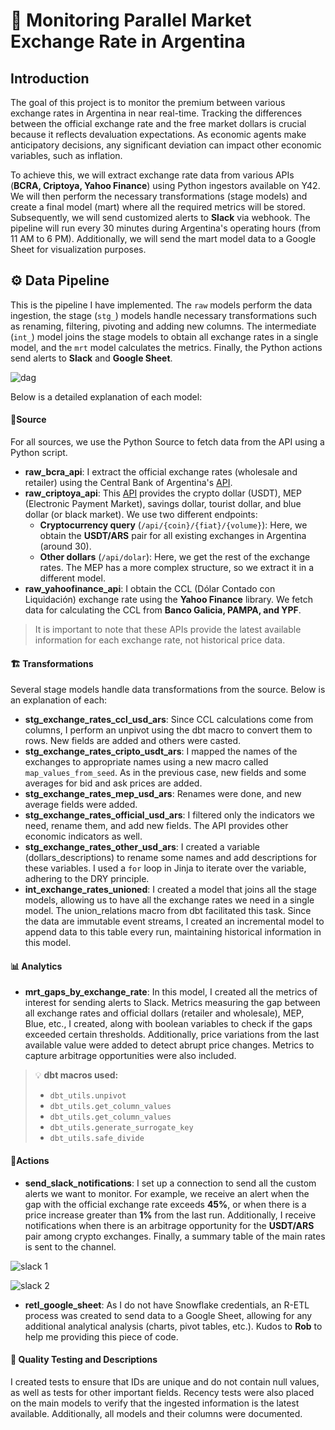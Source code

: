 # 💸 Monitoring Parallel Market Exchange Rate in Argentina 
## Introduction

The goal of this project is to monitor the premium between various exchange rates in Argentina in near real-time. Tracking the differences between the official exchange rate and the free market dollars is crucial because it reflects devaluation expectations. As economic agents make anticipatory decisions, any significant deviation can impact other economic variables, such as inflation.

To achieve this, we will extract exchange rate data from various APIs (**BCRA, Criptoya, Yahoo Finance**) using Python ingestors available on Y42. We will then perform the necessary transformations (stage models) and create a final model (mart) where all the required metrics will be stored. Subsequently, we will send customized alerts to **Slack** via webhook. The pipeline will run every 30 minutes during Argentina's operating hours (from 11 AM to 6 PM). Additionally, we will send the mart model data to a Google Sheet for visualization purposes.

## ⚙️ Data Pipeline
This is the pipeline I have implemented. The `raw` models perform the data ingestion, the stage (`stg_`) models handle necessary transformations such as renaming, filtering, pivoting and adding new columns. The intermediate (`int_`) model joins the stage models to obtain all exchange rates in a single model, and the `mrt` model calculates the metrics. Finally, the Python actions send alerts to **Slack** and **Google Sheet**.

![dag](https://github.com/y42-demo-path/hackathon-09/assets/67651418/2632781b-a757-4a41-a95f-f0370c5082d4)


Below is a detailed explanation of each model:

#### 🏦Source

For all sources, we use the Python Source to fetch data from the API using a Python script.

-   **raw_bcra_api**: I extract the official exchange rates (wholesale and retailer) using the Central Bank of Argentina's [API](https://www.bcra.gob.ar/BCRAyVos/catalogo-de-APIs-banco-central.asp).
-   **raw_criptoya_api**: This [API](https://criptoya.com/api) provides the crypto dollar (USDT), MEP (Electronic Payment Market), savings dollar, tourist dollar, and blue dollar (or black market). We use two different endpoints:
    -   **Cryptocurrency query** (`/api/{coin}/{fiat}/{volume}`): Here, we obtain the **USDT/ARS** pair for all existing exchanges in Argentina (around 30).
    -   **Other dollars** (`/api/dolar`): Here, we get the rest of the exchange rates. The MEP has a more complex structure, so we extract it in a different model.
-   **raw_yahoofinance_api**: I obtain the CCL (Dólar Contado con Liquidación) exchange rate using the **Yahoo Finance** library. We fetch data for calculating the CCL from **Banco Galicia, PAMPA, and YPF**.

> It is important to note that these APIs provide the latest available information for each exchange rate, not historical price data.

#### 🏗️ Transformations 

Several stage models handle data transformations from the source. Below is an explanation of each:

-   **stg_exchange_rates_ccl_usd_ars**: Since CCL calculations come from columns, I perform an unpivot using the dbt macro to convert them to rows. New fields are added and others were casted.
-   **stg_exchange_rates_cripto_usdt_ars**: I mapped the names of the exchanges to appropriate names using a new macro called `map_values_from_seed`. As in the previous case, new fields and some averages for bid and ask prices are added.
-   **stg_exchange_rates_mep_usd_ars**: Renames were done, and new average fields were added.
-   **stg_exchange_rates_official_usd_ars**: I filtered only the indicators we need, rename them, and add new fields. The API provides other economic indicators as well.
-   **stg_exchange_rates_other_usd_ars**: I created a variable (dollars_descriptions) to rename some names and add descriptions for these variables. I used a `for` loop in Jinja to iterate over the variable, adhering to the DRY principle.
-   **int_exchange_rates_unioned**: I created a model that joins all the stage models, allowing us to have all the exchange rates we need in a single model. The union_relations macro from dbt facilitated this task. Since the data are immutable event streams, I created an incremental model to append data to this table every run, maintaining historical information in this model.

#### 📊 Analytics

-   **mrt_gaps_by_exchange_rate**: In this model, I created all the metrics of interest for sending alerts to Slack. Metrics measuring the gap between all exchange rates and official dollars (retailer and wholesale), MEP, Blue, etc., I created, along with boolean variables to check if the gaps exceeded certain thresholds. Additionally, price variations from the last available value were added to detect abrupt price changes. Metrics to capture arbitrage opportunities were also included.

> 💡 **dbt macros used:** 
>  - `dbt_utils.unpivot`
>  - `dbt_utils.get_column_values`
>  -  `dbt_utils.get_column_values`
>  - `dbt_utils.generate_surrogate_key`
>  - `dbt_utils.safe_divide`

#### 🚨Actions

-   **send_slack_notifications**: I set up a connection to send all the custom alerts we want to monitor. For example, we receive an alert when the gap with the official exchange rate exceeds **45%**, or when there is a price increase greater than **1%** from the last run. Additionally, I receive notifications when there is an arbitrage opportunity for the **USDT/ARS** pair among crypto exchanges. Finally, a summary table of the main rates is sent to the channel.

![slack 1](https://github.com/y42-demo-path/hackathon-09/assets/67651418/13f28933-5d3d-406e-9128-c4c3422d8433)

![slack 2](https://github.com/y42-demo-path/hackathon-09/assets/67651418/b5850752-9bc9-4693-b7a6-a02dc58514cc)


-   **retl_google_sheet**: As I do not have Snowflake credentials, an R-ETL process was created to send data to a Google Sheet, allowing for any additional analytical analysis (charts, pivot tables, etc.). Kudos to **Rob** to help me providing this piece of code.

#### 📑 Quality Testing and Descriptions

I created tests to ensure that IDs are unique and do not contain null values, as well as tests for other important fields. Recency tests were also placed on the main models to verify that the ingested information is the latest available. Additionally, all models and their columns were documented.

